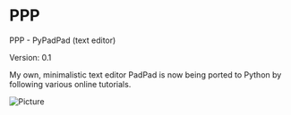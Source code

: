 # PPP
PPP - PyPadPad (text editor)

Version: 0.1

My own, minimalistic text editor PadPad is now being ported to
Python by following various online tutorials.

![Picture](https://imgur.com/a/JIKKOSv)
